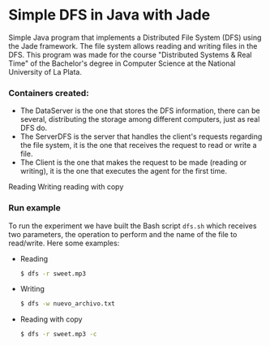 # Simple DFS in Java with Jade

Simple Java program that implements a Distributed File System (DFS) using the Jade framework. The file system allows reading and writing files in the DFS. This program was made for the course "Distributed Systems & Real Time" of the Bachelor's degree in Computer Science at the National University of La Plata.

### Containers created:
* The DataServer is the one that stores the DFS information, there can be several, distributing the storage among different computers, just as real DFS do.
* The ServerDFS is the server that handles the client's requests regarding the file system, it is the one that receives the request to read or write a file.
* The Client is the one that makes the request to be made (reading or writing), it is the one that executes the agent for the first time.

Reading
Writing
reading with copy

### Run example
To run the experiment we have built the Bash script `dfs.sh` which receives two parameters, the operation to perform and the name of the file to read/write. Here some examples:
- Reading
  ```bash
  $ dfs -r sweet.mp3
  ```
- Writing
  ```bash
  $ dfs -w nuevo_archivo.txt
  ```
- Reading with copy
  ```bash
  $ dfs -r sweet.mp3 -c
  ```
